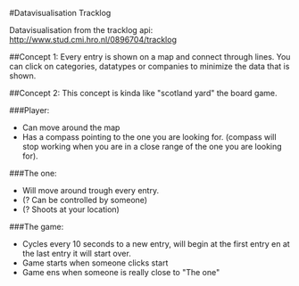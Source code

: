 #Datavisualisation Tracklog

Datavisualisation from the tracklog api: http://www.stud.cmi.hro.nl/0896704/tracklog

##Concept 1:
Every entry is shown on a map and connect through lines. You can click on categories, datatypes or companies to minimize the data that is shown.

##Concept 2:
This concept is kinda like "scotland yard" the board game.

###Player:
- Can move around the map
- Has a compass pointing to the one you are looking for. (compass will stop working when you are in a close range of the one you are looking for).

###The one:
- Will move around trough every entry.
- (? Can be controlled by someone)
- (? Shoots at your location)

###The game:
- Cycles every 10 seconds to a new entry, will begin at the first entry en at the last entry it will start over.
- Game starts when someone clicks start
- Game ens when someone is really close to "The one"




